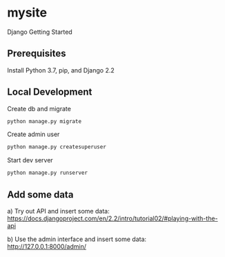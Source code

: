 # mysite
Django Getting Started

## Prerequisites
Install Python 3.7, pip, and Django 2.2

## Local Development

Create db and migrate
```bash
python manage.py migrate
```

Create admin user
```bash
python manage.py createsuperuser
```

Start dev server
```bash
python manage.py runserver
```

## Add some data
a) Try out API and insert some data: 
https://docs.djangoproject.com/en/2.2/intro/tutorial02/#playing-with-the-api

b) Use the admin interface and insert some data:
http://127.0.0.1:8000/admin/